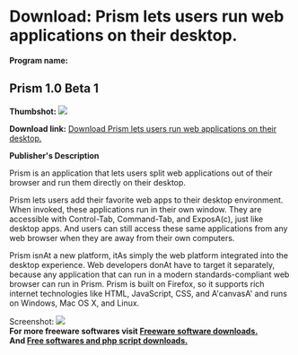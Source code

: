 # Download: Prism lets users run web applications on their desktop.

**Program name:**

## Prism 1.0 Beta 1

  
**Thumbshot:** ![](http://www.freewarefiles.com/screenshot/prism08_md.gif)   
  
**Download link:** [Download Prism lets users run web applications on their desktop.](http://freesoftwares.boysofts.com/Prism_program_37507.html)  
  


**Publisher's Description**  
  


Prism is an application that lets users split web applications out of their browser and run them directly on their desktop. 

Prism lets users add their favorite web apps to their desktop environment. When invoked, these applications run in their own window. They are accessible with Control-Tab, Command-Tab, and ExposA(c), just like desktop apps. And users can still access these same applications from any web browser when they are away from their own computers.

Prism isnAt a new platform, itAs simply the web platform integrated into the desktop experience. Web developers donAt have to target it separately, because any application that can run in a modern standards-compliant web browser can run in Prism. Prism is built on Firefox, so it supports rich internet technologies like HTML, JavaScript, CSS, and A'canvasA' and runs on Windows, Mac OS X, and Linux. 

  
  
Screenshot: ![](http://www.freewarefiles.com/screenshot/prism08.gif)   
**For more freeware softwares visit [Freeware software downloads.](http://freesoftwares.boysofts.com/)**   
**And [Free softwares and php script downloads.](http://www.boysofts.com/)**
